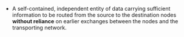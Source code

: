 - A self-contained, independent entity of data carrying sufficient information to be routed from the source to the destination nodes **without reliance** on earlier exchanges between the nodes and the transporting network.